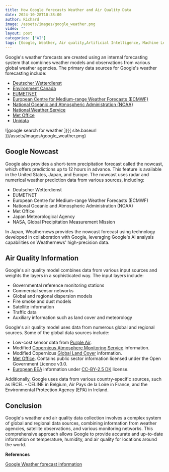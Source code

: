 ```yaml
---
title: How Google forecasts Weather and Air Quality Data
date: 2024-10-28T10:38:00
author: Richard
image: /assets/images/google_weather.png
video: ""
layout: post
categories: ["AI"]
tags: [Google, Weather, Air quality,Artificial Intelligence, Machine Learning, Business, how Google works]
---
```


Google's weather forecasts are created using an internal forecasting system that combines weather models and observations from various global weather agencies. The primary data sources for Google's weather forecasting include:

- [Deutscher Wetterdienst](https://www.dwd.de/DE/Home/home_node.html)
- [Environment Canada](https://weather.gc.ca/)
- [EUMETNET](https://www.eumetnet.eu/)
- [European Centre for Medium-range Weather Forecasts (ECMWF)](https://www.ecmwf.int/)
- [National Oceanic and Atmospheric Administration (NOAA)](https://www.noaa.gov/)
- [National Weather Service](https://www.weather.gov/)
- [Met Office](https://www.metoffice.gov.uk/)
- [Unidata](https://www.unidata.ucar.edu/)

![google search for weather ]({{ site.baseurl }}/assets/images/google_weather.png)

## Google Nowcast

Google also provides a short-term precipitation forecast called the nowcast, which offers predictions up to 12 hours in advance. This feature is available in the United States, Japan, and Europe. The nowcast uses radar and numerical weather prediction data from various sources, including:

- Deutscher Wetterdienst
- EUMETNET
- European Centre for Medium-range Weather Forecasts (ECMWF)
- National Oceanic and Atmospheric Administration (NOAA)
- Met Office
- Japan Meteorological Agency
- NASA, Global Precipitation Measurement Mission

In Japan, Weathernews provides the nowcast forecast using technology developed in collaboration with Google, leveraging Google's AI analysis capabilities on Weathernews' high-precision data.

## Air Quality Information

Google's air quality model combines data from various input sources and weights the layers in a sophisticated way. The input layers include:

- Governmental reference monitoring stations
- Commercial sensor networks
- Global and regional dispersion models
- Fire smoke and dust models
- Satellite information
- Traffic data
- Auxiliary information such as land cover and meteorology

Google's air quality model uses data from numerous global and regional sources. Some of the global data sources include:

- Low-cost sensor data from [Purple Air](https://www.purpleair.com/).
- Modified [Copernicus Atmosphere Monitoring Service](https://www.ecmwf.int/en/forecasts/dataset/cams-global-reanalysis) information.
- Modified Copernicus [Global Land Cover](https://zenodo.org/record/3243509#.ZDpcqHZBxdh) information.
- [Met Office](https://www.metoffice.gov.uk/research/approach/modelling-systems/unified-model). Contains public sector information licensed under the Open Government Licence v3.0.
- [European EEA](https://www.eea.europa.eu/themes/air) information under [CC-BY-2.5 DK](https://creativecommons.org/licenses/by/2.5/dk/deed.en_GB) license.

Additionally, Google uses data from various country-specific sources, such as IRCEL - CELINE in Belgium, Air Pays de la Loire in France, and the Environmental Protection Agency (EPA) in Ireland.

## Conclusion

Google's weather and air quality data collection involves a complex system of global and regional data sources, combining information from weather agencies, satellite observations, and various monitoring networks. This comprehensive approach allows Google to provide accurate and up-to-date information on temperature, humidity, and air quality for locations around the world.

**References**

[Google Weather forecast information]( https://support.google.com/websearch/answer/13687874?hl=en)

